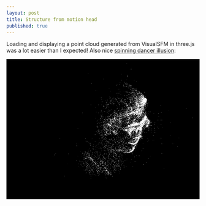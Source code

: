 ```yaml
---
layout: post
title: Structure from motion head
published: true
---
```


Loading and displaying a point cloud generated from VisualSFM in three.js was a lot easier than I expected! Also nice [spinning dancer illusion](http://en.wikipedia.org/wiki/Spinning_Dancer):

![SFM head gif](/images/2015-01-24_sfm_head.gif)